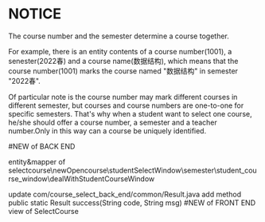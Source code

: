 # NOTICE
The course number and the semester determine a course together.

For example, there is an entity contents of a course number(1001), a senester(2022春) and a course name(数据结构), which means that the course number(1001) marks the course named "数据结构" in semester "2022春".

Of particular note is the course number may mark different courses in different semester, but courses and course numbers are one-to-one for specific semesters. That's why when a student want to select one course, he/she should offer a course number, a semester and a teacher number.Only in this way can a course be uniquely identified.


#NEW of BACK END

entity&mapper of selectcourse\newOpencourse\studentSelectWindow\semester\student_course_window\dealWithStudentCourseWindow

update com/course_select_back_end/common/Result.java add method  public static Result success(String code, String msg)
#NEW of FRONT END
view of SelectCourse